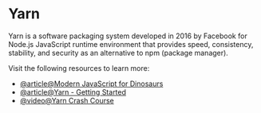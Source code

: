 # Yarn

Yarn is a software packaging system developed in 2016 by Facebook for Node.js JavaScript runtime environment that provides speed, consistency, stability, and security as an alternative to npm (package manager).

Visit the following resources to learn more:

- [@article@Modern JavaScript for Dinosaurs](https://peterxjang.com/blog/modern-javascript-explained-for-dinosaurs.html)
- [@article@Yarn - Getting Started](https://yarnpkg.com/en/docs/getting-started)
- [@video@Yarn Crash Course](https://www.youtube.com/watch?v=g9_6KmiBISk)

